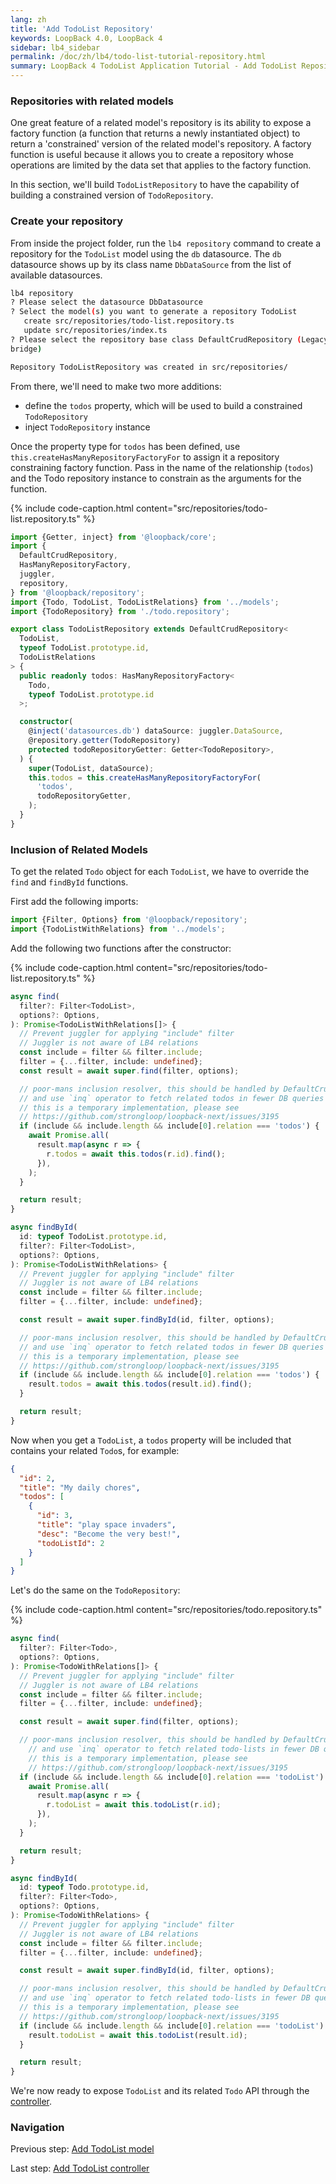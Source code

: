 ```yaml
---
lang: zh
title: 'Add TodoList Repository'
keywords: LoopBack 4.0, LoopBack 4
sidebar: lb4_sidebar
permalink: /doc/zh/lb4/todo-list-tutorial-repository.html
summary: LoopBack 4 TodoList Application Tutorial - Add TodoList Repository
---
```


### Repositories with related models

One great feature of a related model's repository is its ability to expose a
factory function (a function that returns a newly instantiated object) to return
a 'constrained' version of the related model's repository. A factory function is
useful because it allows you to create a repository whose operations are limited
by the data set that applies to the factory function.

In this section, we'll build `TodoListRepository` to have the capability of
building a constrained version of `TodoRepository`.

### Create your repository

From inside the project folder, run the `lb4 repository` command to create a
repository for the `TodoList` model using the `db` datasource. The `db`
datasource shows up by its class name `DbDataSource` from the list of available
datasources.

```sh
lb4 repository
? Please select the datasource DbDatasource
? Select the model(s) you want to generate a repository TodoList
   create src/repositories/todo-list.repository.ts
   update src/repositories/index.ts
? Please select the repository base class DefaultCrudRepository (Legacy juggler
bridge)

Repository TodoListRepository was created in src/repositories/
```

From there, we'll need to make two more additions:

- define the `todos` property, which will be used to build a constrained
  `TodoRepository`
- inject `TodoRepository` instance

Once the property type for `todos` has been defined, use
`this.createHasManyRepositoryFactoryFor` to assign it a repository constraining
factory function. Pass in the name of the relationship (`todos`) and the Todo
repository instance to constrain as the arguments for the function.

{% include code-caption.html content="src/repositories/todo-list.repository.ts" %}

```ts
import {Getter, inject} from '@loopback/core';
import {
  DefaultCrudRepository,
  HasManyRepositoryFactory,
  juggler,
  repository,
} from '@loopback/repository';
import {Todo, TodoList, TodoListRelations} from '../models';
import {TodoRepository} from './todo.repository';

export class TodoListRepository extends DefaultCrudRepository<
  TodoList,
  typeof TodoList.prototype.id,
  TodoListRelations
> {
  public readonly todos: HasManyRepositoryFactory<
    Todo,
    typeof TodoList.prototype.id
  >;

  constructor(
    @inject('datasources.db') dataSource: juggler.DataSource,
    @repository.getter(TodoRepository)
    protected todoRepositoryGetter: Getter<TodoRepository>,
  ) {
    super(TodoList, dataSource);
    this.todos = this.createHasManyRepositoryFactoryFor(
      'todos',
      todoRepositoryGetter,
    );
  }
}
```

### Inclusion of Related Models

To get the related `Todo` object for each `TodoList`, we have to override the
`find` and `findById` functions.

First add the following imports:

```ts
import {Filter, Options} from '@loopback/repository';
import {TodoListWithRelations} from '../models';
```

Add the following two functions after the constructor:

{% include code-caption.html content="src/repositories/todo-list.repository.ts" %}

```ts
async find(
  filter?: Filter<TodoList>,
  options?: Options,
): Promise<TodoListWithRelations[]> {
  // Prevent juggler for applying "include" filter
  // Juggler is not aware of LB4 relations
  const include = filter && filter.include;
  filter = {...filter, include: undefined};
  const result = await super.find(filter, options);

  // poor-mans inclusion resolver, this should be handled by DefaultCrudRepo
  // and use `inq` operator to fetch related todos in fewer DB queries
  // this is a temporary implementation, please see
  // https://github.com/strongloop/loopback-next/issues/3195
  if (include && include.length && include[0].relation === 'todos') {
    await Promise.all(
      result.map(async r => {
        r.todos = await this.todos(r.id).find();
      }),
    );
  }

  return result;
}

async findById(
  id: typeof TodoList.prototype.id,
  filter?: Filter<TodoList>,
  options?: Options,
): Promise<TodoListWithRelations> {
  // Prevent juggler for applying "include" filter
  // Juggler is not aware of LB4 relations
  const include = filter && filter.include;
  filter = {...filter, include: undefined};

  const result = await super.findById(id, filter, options);

  // poor-mans inclusion resolver, this should be handled by DefaultCrudRepo
  // and use `inq` operator to fetch related todos in fewer DB queries
  // this is a temporary implementation, please see
  // https://github.com/strongloop/loopback-next/issues/3195
  if (include && include.length && include[0].relation === 'todos') {
    result.todos = await this.todos(result.id).find();
  }

  return result;
}
```

Now when you get a `TodoList`, a `todos` property will be included that contains
your related `Todo`s, for example:

```json
{
  "id": 2,
  "title": "My daily chores",
  "todos": [
    {
      "id": 3,
      "title": "play space invaders",
      "desc": "Become the very best!",
      "todoListId": 2
    }
  ]
}
```

Let's do the same on the `TodoRepository`:

{% include code-caption.html content="src/repositories/todo.repository.ts" %}

```ts
async find(
  filter?: Filter<Todo>,
  options?: Options,
): Promise<TodoWithRelations[]> {
  // Prevent juggler for applying "include" filter
  // Juggler is not aware of LB4 relations
  const include = filter && filter.include;
  filter = {...filter, include: undefined};

  const result = await super.find(filter, options);

  // poor-mans inclusion resolver, this should be handled by DefaultCrudRepo
    // and use `inq` operator to fetch related todo-lists in fewer DB queries
    // this is a temporary implementation, please see
    // https://github.com/strongloop/loopback-next/issues/3195
  if (include && include.length && include[0].relation === 'todoList') {
    await Promise.all(
      result.map(async r => {
        r.todoList = await this.todoList(r.id);
      }),
    );
  }

  return result;
}

async findById(
  id: typeof Todo.prototype.id,
  filter?: Filter<Todo>,
  options?: Options,
): Promise<TodoWithRelations> {
  // Prevent juggler for applying "include" filter
  // Juggler is not aware of LB4 relations
  const include = filter && filter.include;
  filter = {...filter, include: undefined};

  const result = await super.findById(id, filter, options);

  // poor-mans inclusion resolver, this should be handled by DefaultCrudRepo
  // and use `inq` operator to fetch related todo-lists in fewer DB queries
  // this is a temporary implementation, please see
  // https://github.com/strongloop/loopback-next/issues/3195
  if (include && include.length && include[0].relation === 'todoList') {
    result.todoList = await this.todoList(result.id);
  }

  return result;
}
```

We're now ready to expose `TodoList` and its related `Todo` API through the
[controller](todo-list-tutorial-controller.md).

### Navigation

Previous step: [Add TodoList model](todo-list-tutorial-model.md)

Last step: [Add TodoList controller](todo-list-tutorial-controller.md)
